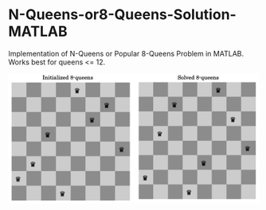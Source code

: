 # N-Queens-or8-Queens-Solution-MATLAB
Implementation of N-Queens or Popular 8-Queens Problem in MATLAB. Works best for queens &lt;= 12.

![](8q.jpg)
